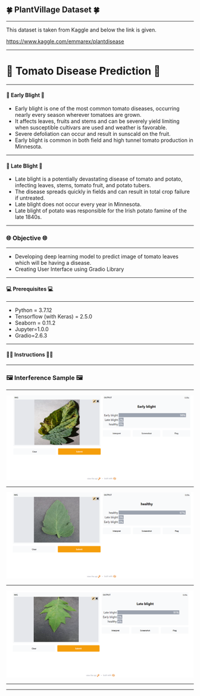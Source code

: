 ## 🍀 PlantVillage Dataset 🍀
-----------------------------------------------------------------------------------------------------------------

This dataset is taken from Kaggle and below the link is given.

https://www.kaggle.com/emmarex/plantdisease

-----------------------------------------------------------------------------------------------------------------

#  🍅  Tomato Disease Prediction 🍅
-----------------------------------------------------------------------------------------------------------------

#### 🍂 Early Blight 🍂
- Early blight is one of the most common tomato diseases, occurring nearly every season wherever tomatoes are grown.
- It affects leaves, fruits and stems and can be severely yield limiting when susceptible cultivars are used and weather is favorable.
- Severe defoliation can occur and result in sunscald on the fruit.  
- Early blight is common in both field and high tunnel tomato production in Minnesota.


-----------------------------------------------------------------------------------------------------------------
#### 🍂  Late Blight 🍂 
- Late blight is a potentially devastating disease of tomato and potato, infecting leaves, stems, tomato fruit, and potato tubers.
- The disease spreads quickly in fields and can result in total crop failure if untreated.
- Late blight does not occur every year in Minnesota. 
- Late blight of potato was responsible for the Irish potato famine of the late 1840s.


-----------------------------------------------------------------------------------------------------------------

### 🌐 Objective 🌐
-----------------------------------------------------------------------------------------------------------------

- Developing deep learning model to predict image of tomato leaves which will be having a disease.
- Creating User Interface using Gradio Library

-----------------------------------------------------------------------------------------------------------------

####  💻  Prerequisites  💻

-----------------------------------------------------------------------------------------------------------------
- Python = 3.7.12
- Tensorflow (with Keras) = 2.5.0
- Seaborn = 0.11.2
- Jupyter=1.0.0
- Gradio=2.6.3
-----------------------------------------------------------------------------------------------------------------

####  👨‍💻  Instructions   👨‍💻 

-----------------------------------------------------------------------------------------------------------------


### 🖼️ Interference Sample 🖼️
-----------------------------------------------------------------------------------------------------------------

![image](https://raw.githubusercontent.com/darknightush/Tomato_Disease_Prediction/Master/snapshots/early.PNG)

-----------------------------------------------------------------------------------------------------------------

![image](https://raw.githubusercontent.com/darknightush/Tomato_Disease_Prediction/Master/snapshots/Healthy.PNG)

-----------------------------------------------------------------------------------------------------------------

![image](https://raw.githubusercontent.com/darknightush/Tomato_Disease_Prediction/Master/snapshots/late.PNG)

-----------------------------------------------------------------------------------------------------------------


-----------------------------------------------------------------------------------------------------------------

